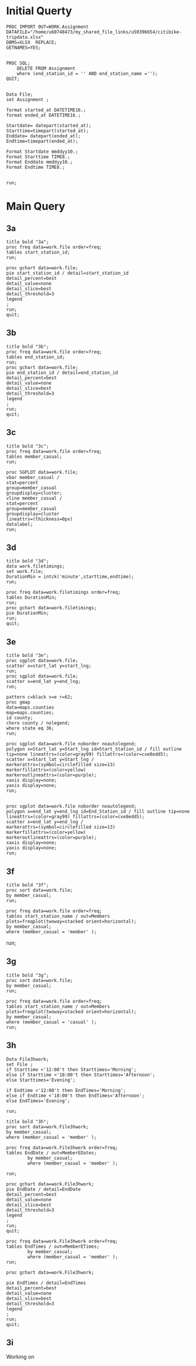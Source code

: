 # Initial Querty

    PROC IMPORT OUT=WORK.Assignment 
    DATAFILE="/home/u60748473/my_shared_file_links/u50396654/citibike-tripdata.xlsx"
    DBMS=XLSX  REPLACE;
    GETNAMES=YES;
        
        
    PROC SQL;
        DELETE FROM Assignment
        where (end_station_id = '' AND end_station_name ='');
    QUIT;


    Data File;
    set Assignment ;

    format started_at DATETIME16.;
    format ended_at DATETIME16.;

    Startdate= datepart(started_at);
    Starttime=timepart(started_at);
    Enddate= datepart(ended_at);
    Endtime=timepart(ended_at);

    Format Startdate mmddyy10.;
    Format Starttime TIME8.;
    Format Enddate mmddyy10.;
    Format Endtime TIME8.;


    run;


# Main Query

## 3a

    title bold "3a";
    proc freq data=work.file order=freq;
    tables start_station_id;
    run;

    proc gchart data=work.file;
    pie start_station_id / detail=start_station_id
    detail_percent=best
    detail_value=none
    detail_slice=best
    detail_threshold=3
    legend
    ;
    run;
    quit;


## 3b

    title bold "3b";
    proc freq data=work.file order=freq;
    tables end_station_id;
    run;
    proc gchart data=work.file;
    pie end_station_id / detail=end_station_id
    detail_percent=best
    detail_value=none
    detail_slice=best
    detail_threshold=3
    legend
    ;
    run;
    quit;

## 3c

    title bold "3c";
    proc freq data=work.file order=freq;
    tables member_casual;
    run;

    proc SGPLOT data=work.file;
    vbar member_casual /
    stat=percent
    group=member_casual
    groupdisplay=cluster;
    vline member_casual /
    stat=percent
    group=member_casual
    groupdisplay=cluster
    lineattrs=(thickness=0px)
    datalabel;
    run;



## 3d

    title bold "3d";
    data work.filetimings; 
    set work.file; 
    DurationMin = intck('minute',starttime,endtime); 
    run;

    proc freq data=work.filetimings order=freq;
    tables DurationMin;
    run;
    proc gchart data=work.filetimings;
    pie DurationMin;
    run;
    quit;

## 3e

    title bold "3e";
    proc sgplot data=work.file;
    scatter x=start_lat y=start_lng;
    run;
    proc sgplot data=work.file;
    scatter x=end_lat y=end_lng;
    run;

    pattern c=black v=e r=62;
    proc gmap
    data=maps.counties 
    map=maps.counties;
    id county;
    choro county / nolegend;
    where state eq 36;
    run;

    proc sgplot data=work.file noborder noautolegend;
    polygon x=Start_lat y=Start_lng id=Start_Station_id / fill outline tip=none lineattrs=(color=gray99) fillattrs=(color=cxe8edd5);
    scatter x=Start_lat y=Start_lng /
    markerattrs=(symbol=circlefilled size=13)
    markerfillattrs=(color=yellow)
    markeroutlineattrs=(color=purple);
    xaxis display=none;
    yaxis display=none;
    run;


    proc sgplot data=work.file noborder noautolegend;
    polygon x=end_lat y=end_lng id=End_Station_id / fill outline tip=none lineattrs=(color=gray99) fillattrs=(color=cxe8edd5);
    scatter x=end_lat y=end_lng /
    markerattrs=(symbol=circlefilled size=13)
    markerfillattrs=(color=yellow)
    markeroutlineattrs=(color=purple);
    xaxis display=none;
    yaxis display=none;
    run;




## 3f

    title bold "3f";
    proc sort data=work.file;
    by member_casual;
    run;

    proc freq data=work.file order=freq;
    tables start_station_name / out=Members
    plots=freqplot(twoway=stacked orient=horizontal);
    by member_casual;
    where (member_casual = 'member' );
run;


## 3g

    title bold "3g";
    proc sort data=work.file;
    by member_casual;
    run;

    proc freq data=work.file order=freq;
    tables start_station_name / out=Members
    plots=freqplot(twoway=stacked orient=horizontal);
    by member_casual;
    where (member_casual = 'casual' );
    run;


## 3h

    Data File3hwork;
    set File ;
    if Starttime <'12:00't then Starttimes='Morning';
    else if Starttime <'18:00't then Starttimes='Afternoon';
    else Starttimes='Evening';

    if Endtime <'12:00't then EndTimes='Morning';
    else if Endtime <'18:00't then EndTimes='Afternoon';
    else EndTimes='Evening';

    run;

    title bold "3h";
    proc sort data=work.File3hwork;
    by member_casual;
    where (member_casual = 'member' );

    proc freq data=work.File3hwork order=freq;
    tables EndDate / out=MemberEDates;
            by member_casual;
            where (member_casual = 'member' );
            
    run;

    proc gchart data=work.File3hwork;
    pie EndDate / detail=EndDate
    detail_percent=best
    detail_value=none
    detail_slice=best
    detail_threshold=3
    legend
    ;
    run;
    quit;

    proc freq data=work.File3hwork order=freq;
    tables EndTimes / out=MemberETimes;
            by member_casual;
            where (member_casual = 'member' );
    run;

    proc gchart data=work.File3hwork;

    pie EndTimes / detail=EndTimes
    detail_percent=best
    detail_value=none
    detail_slice=best
    detail_threshold=3
    legend
    ;
    run;
    quit;


## 3i

Working on